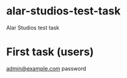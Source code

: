 # alar-studios-test-task
Alar Studios test task

First task (users)
===========

admin@example.com
password
